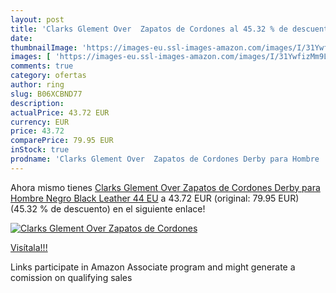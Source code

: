 ```yaml
---
layout: post
title: 'Clarks Glement Over  Zapatos de Cordones al 45.32 % de descuento'
date: 
thumbnailImage: 'https://images-eu.ssl-images-amazon.com/images/I/31YwfizMm9L._SL200_.jpg'
images: [ 'https://images-eu.ssl-images-amazon.com/images/I/31YwfizMm9L._SL200_.jpg' ]
comments: true
category: ofertas
author: ring
slug: B06XCBND77
description:
actualPrice: 43.72 EUR
currency: EUR
price: 43.72
comparePrice: 79.95 EUR
inStock: true
prodname: 'Clarks Glement Over  Zapatos de Cordones Derby para Hombre  Negro  Black Leather   44 EU'
---
```


Ahora mismo tienes [Clarks Glement Over  Zapatos de Cordones Derby para Hombre  Negro  Black Leather   44 EU](https://www.amazon.es/dp/B06XCBND77/?tag=tolees-21) a 43.72 EUR (original: 79.95 EUR) (45.32 %  de descuento) en el siguiente enlace!

[![Clarks Glement Over  Zapatos de Cordones](https://images-eu.ssl-images-amazon.com/images/I/31YwfizMm9L._SL200_.jpg)](https://www.amazon.es/dp/B06XCBND77/?tag=tolees-21)

[Visítala!!!](https://www.amazon.es/dp/B06XCBND77/?tag=tolees-21)

Links participate in Amazon Associate program and might generate a comission on qualifying sales

